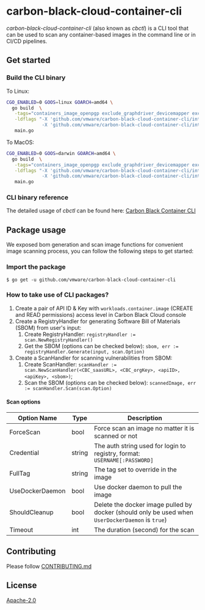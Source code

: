 # carbon-black-cloud-container-cli

_carbon-black-cloud-container-cli_ (also known as _cbctl_) is a CLI tool that can be used to scan any container-based 
images in the command line or in CI/CD pipelines.

## Get started

### Build the CLI binary

To Linux: 
```bash
CGO_ENABLED=0 GOOS=linux GOARCH=amd64 \
  go build  \
   -tags="containers_image_openpgp exclude_graphdriver_devicemapper exclude_graphdriver_btrfs" \
   -ldflags "-X 'github.com/vmware/carbon-black-cloud-container-cli/internal/version.version=${version}' \
             -X 'github.com/vmware/carbon-black-cloud-container-cli/internal/version.buildDate=${build_date}'" \
   main.go
```

To MacOS:
```bash
CGO_ENABLED=0 GOOS=darwin GOARCH=amd64 \
  go build  \
   -tags="containers_image_openpgp exclude_graphdriver_devicemapper exclude_graphdriver_btrfs" \
   -ldflags "-X 'github.com/vmware/carbon-black-cloud-container-cli/internal/version.version=${version}' \
             -X 'github.com/vmware/carbon-black-cloud-container-cli/internal/version.buildDate=${build_date}'" \
   main.go
```

### CLI binary reference

The detailed usage of _cbctl_ can be found here: [Carbon Black Container CLI](https://developer.carbonblack.com/reference/carbon-black-cloud/container/latest/image-scanning-cli/)

## Package usage

We exposed bom generation and scan image functions for convenient image scanning process, you can follow the following 
steps to get started:

### Import the package

`$ go get -u github.com/vmware/carbon-black-cloud-container-cli`

### How to take use of CLI packages?

1. Create a pair of API ID & Key with `workloads.container.image` (CREATE and READ permissions) access level in Carbon Black Cloud console
2. Create a RegistryHandler for generating Software Bill of Materials (SBOM) from user's input: 
   1. Create RegistryHandler: `registryHandler := scan.NewRegistryHandler()`
   2. Get the SBOM (options can be checked below): `sbom, err := registryHandler.Generate(input, scan.Option)`
3. Create a ScanHandler for scanning vulnerabilities from SBOM:
   1. Create ScanHandler: `scanHandler := scan.NewScanHandler(<CBC_saasURL>, <CBC_orgKey>, <apiID>, <apiKey>, <sbom>)`;
   2. Scan the SBOM (options can be checked below): `scannedImage, err := scanHandler.Scan(scan.Option)`

#### Scan options
| Option Name | Type | Description |
| --- | --- | --- |
| ForceScan | bool | Force scan an image no matter it is scanned or not |
| Credential | string | The auth string used for login to registry, format: `USERNAME[:PASSWORD]` |
| FullTag | string | The tag set to override in the image |
| UseDockerDaemon | bool | Use docker daemon to pull the image |
| ShouldCleanup | bool | Delete the docker image pulled by docker (should only be used when `UserDockerDaemon` is `true`) |
| Timeout | int | The duration (second) for the scan |

## Contributing

Please follow [CONTRIBUTING.md](CONTRIBUTING.md)

## License

[Apache-2.0](LICENSE)